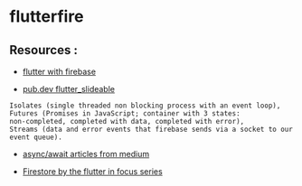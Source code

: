 # flutterfire

## **Resources** :

- [flutter with firebase](https://firebase.google.com/docs/flutter/setup?platform=android)

- [pub.dev flutter_slideable](https://pub.dev/packages/flutter_slidable/example)

```
Isolates (single threaded non blocking process with an event loop),
Futures (Promises in JavaScript; container with 3 states:
non-completed, completed with data, completed with error),
Streams (data and error events that firebase sends via a socket to our event queue).
```

- [async/await articles from medium](https://medium.com/dartlang/dart-asynchronous-programming-isolates-and-event-loops-bffc3e296a6a)

- [Firestore by the flutter in focus series](https://www.youtube.com/watch?v=DqJ_KjFzL9I&list=PLjxrf2q8roU2HdJQDjJzOeO6J3FoFLWr2&index=9)